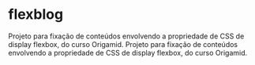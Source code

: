 # flexblog
Projeto para fixação de conteúdos envolvendo a propriedade de CSS de display flexbox, do curso Origamid.
Projeto para fixação de conteúdos envolvendo a propriedade de CSS de display flexbox, do curso Origamid.
